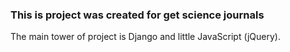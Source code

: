 ### This is project was created for get science journals
The main tower of project is Django and little JavaScript (jQuery).
